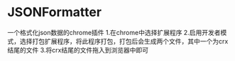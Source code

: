 # JSONFormatter
一个格式化json数据的chrome插件
1.在chrome中选择扩展程序
2.启用开发者模式，选择打包扩展程序，将此程序打包，打包后会生成两个文件，其中一个为crx结尾的文件
3.将crx结尾的文件拖入到浏览器中即可
